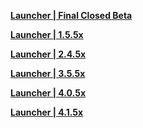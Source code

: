 **[Launcher | Final Closed Beta](https://hk4e-download-sync-bj.oss-cn-beijing.aliyuncs.com/client_app/YuanShen_Launcher0702.exe)**

**[Launcher | 1.5.5x](https://autopatchcn.yuanshen.com/client_app/launcher/20210428_ee2cb3e5c6b0bb55/yuanshen_setup_mihoyo_20210415151425.exe)**

**[Launcher | 2.4.5x](https://autopatchcn.yuanshen.com/client_app/download/beta_launcher/20220103113657_LpravAF1WwODeiiD/YuanShen.exe)**

**[Launcher | 3.5.5x](https://cnbetadownload.yuanshen.com/client_app/beta_update/hk4e_cn/40/update_20230310201218_ae59c98cqMhITZBe.zip)**

**[Launcher | 4.0.5x](https://cnbetadownload.yuanshen.com/client_app/beta_update/hk4e_cn/54/update_20230810200801_1b169292xawXG9KI.zip)**

**[Launcher | 4.1.5x](https://cnbetadownload.yuanshen.com/client_app/beta_update/hk4e_cn/57/update_20230926151229_efa9c2f58MQD0wLj.zip)**
